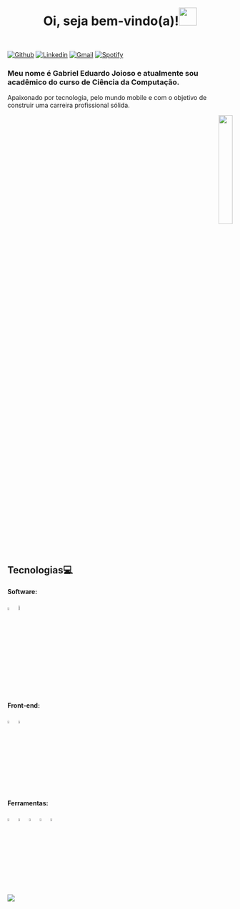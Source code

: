 <h1 align="center">Oi, seja bem-vindo(a)!<img src="https://github.com/gjoioso/gjoioso/blob/main/Hi.gif" width="40px"> </h1>
</br>

[![Github](https://img.shields.io/badge/-Github-000?style=flat&logo=Github&logoColor=white)](https://github.com/gjoioso)
[![Linkedin](https://img.shields.io/badge/-LinkedIn-blue?style=flat-square&logo=Linkedin&logoColor=white&link=https://www.linkedin.com/in/gjoioso)](https://www.linkedin.com/in/gjoioso) 
[![Gmail](https://img.shields.io/badge/-Gmail-c14438?style=flat&logo=Gmail&logoColor=white)](mailto:gjoioso.cs@gmail.com)
[![Spotify](https://img.shields.io/badge/-Spotify-1DB954?style=flat&logo=Spotify&logoColor=white)](https://open.spotify.com/user/50esaalac0nu7lppnf4ptitu1)

<h3 align="left">Meu nome é <b>Gabriel Eduardo Joioso</b> e atualmente sou acadêmico do curso de Ciência da Computação.</h3>
<p align="left">Apaixonado por tecnologia, pelo mundo mobile e com o objetivo de construir uma carreira profissional sólida.</p>


<p align="right">
  <img src="https://github.com/gjoioso/gjoioso/blob/main/gabrieljoiosoreadme.gif?raw=true" width="25%"/>
</p>

## Tecnologias:computer:

#### Software:
<p align="left">
 <img src="https://cdn.worldvectorlogo.com/logos/java-4.svg" alt="java" width="4%">
 <img src="https://cdn.worldvectorlogo.com/logos/python-4.svg" alt="python" width="5%">
</p>
  

#### Front-end:
<p align="left">
 <img src="https://cdn.worldvectorlogo.com/logos/html5-1.svg" alt="html5" width="4%">
 <img src="https://cdn.worldvectorlogo.com/logos/css-5.svg" alt="css3" width="4%"">
</p>


#### Ferramentas:
<p align="left">
 <img src="https://cdn.worldvectorlogo.com/logos/visual-studio-code-1.svg" alt="vscode" width="4%">
 <img src="https://cdn.worldvectorlogo.com/logos/eclipse-11.svg" alt="eclipse" width="4%">
 <img src="https://upload.wikimedia.org/wikipedia/commons/1/1d/PyCharm_Icon.svg" alt="pycharm" width="4%">
 <img src="https://cdn.worldvectorlogo.com/logos/photoshop-cc.svg" alt="photoshop" width="4%">                                                                                    <img src="https://cdn.worldvectorlogo.com/logos/adobe-xd.svg" alt="xd" width="4%"> 
</p>


![](https://komarev.com/ghpvc/?username=gjoioso&style=plastic)


